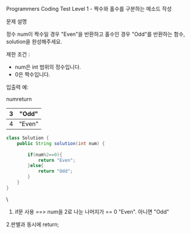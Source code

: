 Programmers Coding Test Level 1 - 짝수와 홀수를 구분하는 메소드 작성





문제 설명

정수 num이 짝수일 경우 "Even"을 반환하고 홀수인 경우 "Odd"를 반환하는 함수, solution을 완성해주세요.







제한 조건 :

- num은 int 범위의 정수입니다.
- 0은 짝수입니다.







 

 

입출력 예:

numreturn

| 3    | "Odd"  |
| ---- | ------ |
| 4    | "Even" |

 

 

```java
class Solution {
    public String solution(int num) {
        
        if(num%2==0){
            return "Even";
        }else{
            return "Odd";
        }
    }
}
```

\

1. if문 사용 ==> num을 2로 나눈 나머지가 == 0 "Even".  아니면  "Odd"

2.판별과 동시에 return;
